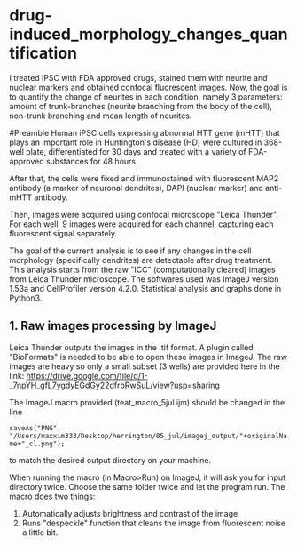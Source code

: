 # drug-induced_morphology_changes_quantification
I treated iPSC with FDA approved drugs, stained them with neurite and nuclear markers and obtained confocal fluorescent images. Now, the goal is to quantify the change of neurites in each condition, namely 3 parameters: amount of trunk-branches (neurite branching from the body of the cell), non-trunk branching and mean length of neurites.


#Preamble
Human iPSC cells expressing abnormal HTT gene (mHTT) that plays an important role in Huntington's disease (HD) were cultured in 368-well plate, differentiated for 30 days and treated with a variety of FDA-approved substances for 48 hours.

After that, the cells were fixed and immunostained with fluorescent MAP2 antibody (a marker of neuronal dendrites), DAPI (nuclear marker) and anti-mHTT antibody.

Then, images were acquired using confocal microscope "Leica Thunder". For each well, 9 images were acquired for each channel, capturing each fluorescent signal separately.

The goal of the current analysis is to see if any changes in the cell morphology (specifically dendrites) are detectable after drug treatment. This analysis starts from the raw "ICC" (computationally cleared) images from Leica Thunder microscope. The softwares used was ImageJ version 1.53a and CellProfiler version 4.2.0. Statistical analysis and graphs done in Python3.

## 1. Raw images processing by ImageJ
Leica Thunder outputs the images in the .tif format. A plugin called "BioFormats" is needed to be able to open these images in ImageJ. The raw images are heavy so only a small subset (3 wells) are provided here in the link: https://drive.google.com/file/d/1-_7npYH_gfL7ygdyEGdGy22dfrbRwSuL/view?usp=sharing

The ImageJ macro provided (teat_macro_5jul.ijm) should be changed in the line

`saveAs("PNG", "/Users/maxxim333/Desktop/herrington/05_jul/imagej_output/"+originalName+"_cl.png");`

to match the desired output directory on your machine.

When running the macro (in Macro>Run) on ImageJ, it will ask you for input directory twice. Choose the same folder twice and let the program run. The macro does two things:
1. Automatically adjusts brightness and contrast of the image
2. Runs "despeckle" function that cleans the image from fluorescent noise a little bit.



